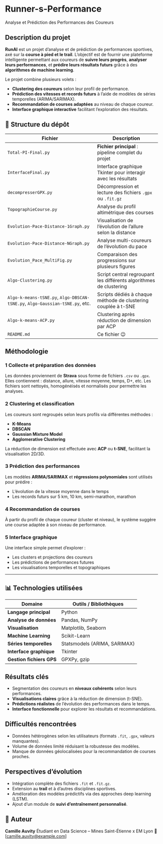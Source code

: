 # Runner-s-Performance

Analyse et Prédiction des Performances des Coureurs

## Description du projet

**RunAI** est un projet d’analyse et de prédiction de performances sportives, axé sur la **course à pied et le trail**.
L’objectif est de fournir une plateforme intelligente permettant aux coureurs de **suivre leurs progrès**, **analyser leurs performances**, et **prédire leurs résultats futurs** grâce à des **algorithmes de machine learning**.

Le projet combine plusieurs volets :

* **Clustering des coureurs** selon leur profil de performance.
* **Prédiction des vitesses et records futurs** à l’aide de modèles de séries temporelles (ARIMA/SARIMAX).
* **Recommandation de courses adaptées** au niveau de chaque coureur.
* **Interface graphique interactive** facilitant l’exploration des résultats.

## 📂 Structure du dépôt

| Fichier                                                                      | Description                                                        |
| ---------------------------------------------------------------------------- | ------------------------------------------------------------------ |
| `Total-PI-Final.py`                                                          | **Fichier principal** : pipeline complet du projet                 |
| `InterfaceFinal.py`                                                          | Interface graphique Tkinter pour interagir avec les résultats      |
| `decompresserGPX.py`                                                         | Décompression et lecture des fichiers `.gpx` ou `.fit.gz`          |
| `TopographieCourse.py`                                                       | Analyse du profil altimétrique des courses                         |
| `Evolution-Pace-Distance-1Graph.py`                                          | Visualisation de l’évolution de l’allure selon la distance         |
| `Evolution-Pace-Distance-NGraph.py`                                          | Analyse multi-coureurs de l’évolution du pace                      |
| `Evolution_Pace_MultiFig.py`                                                 | Comparaison des progressions sur plusieurs figures                 |
| `Algo-Clustering.py`                                                         | Script central regroupant les différents algorithmes de clustering |
| `Algo-k-means-tSNE.py`, `Algo-DBSCAN-tSNE.py`, `Algo-Gaussian-tSNE.py`, etc. | Scripts dédiés à chaque méthode de clustering couplée à t-SNE      |
| `Algo-k-means-ACP.py`                                                        | Clustering après réduction de dimension par ACP                    |
| `README.md`                                                                  | Ce fichier 😉                                                      |

##  Méthodologie

### 1 Collecte et préparation des données

Les données proviennent de **Strava** sous forme de fichiers `.csv` ou `.gpx`.
Elles contiennent : distance, allure, vitesse moyenne, temps, D+, etc.
Les fichiers sont nettoyés, homogénéisés et normalisés pour permettre les analyses.

### 2 Clustering et classification

Les coureurs sont regroupés selon leurs profils via différentes méthodes :

* **K-Means**
* **DBSCAN**
* **Gaussian Mixture Model**
* **Agglomerative Clustering**

La réduction de dimension est effectuée avec **ACP** ou **t-SNE**, facilitant la visualisation 2D/3D.

### 3 Prédiction des performances

Les modèles **ARIMA/SARIMAX** et **régressions polynomiales** sont utilisés pour prédire :

* L’évolution de la vitesse moyenne dans le temps
* Les records futurs sur 5 km, 10 km, semi-marathon, marathon

### 4 Recommandation de courses

À partir du profil de chaque coureur (cluster et niveau), le système suggère une course adaptée à son niveau de performance.

### 5 Interface graphique

Une interface simple permet d’explorer :

* Les clusters et projections des coureurs
* Les prédictions de performances futures
* Les visualisations temporelles et topographiques

---

## 📊 Technologies utilisées

| Domaine                  | Outils / Bibliothèques       |
| ------------------------ | ---------------------------- |
| **Langage principal**    | Python                       |
| **Analyse de données**   | Pandas, NumPy                |
| **Visualisation**        | Matplotlib, Seaborn          |
| **Machine Learning**     | Scikit-Learn                 |
| **Séries temporelles**   | Statsmodels (ARIMA, SARIMAX) |
| **Interface graphique**  | Tkinter                      |
| **Gestion fichiers GPS** | GPXPy, gzip                  |

## Résultats clés

* Segmentation des coureurs en **niveaux cohérents** selon leurs performances.
* **Visualisations claires** grâce à la réduction de dimension (t-SNE).
* **Prédictions réalistes** de l’évolution des performances dans le temps.
* **Interface fonctionnelle** pour explorer les résultats et recommandations.

## Difficultés rencontrées

* Données hétérogènes selon les utilisateurs (formats `.fit`, `.gpx`, valeurs manquantes).
* Volume de données limité réduisant la robustesse des modèles.
* Manque de données géolocalisées pour la recommandation de courses proches.

## Perspectives d’évolution

* Intégration complète des fichiers `.fit` et `.fit.gz`.
* Extension au **trail** et à d’autres disciplines sportives.
* Amélioration des modèles prédictifs via des approches deep learning (LSTM).
* Ajout d’un module de **suivi d’entraînement personnalisé**.

## 👤 Auteur

**Camille Auvity**
Étudiant en Data Science – Mines Saint-Étienne x EM Lyon
📧 [[camille.auvity@example.com](mailto:camille.auvity@example.com)] 

